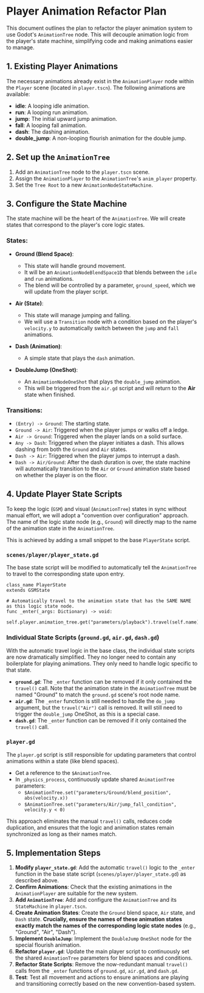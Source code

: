 # Player Animation Refactor Plan

This document outlines the plan to refactor the player animation system to use Godot's `AnimationTree` node. This will decouple animation logic from the player's state machine, simplifying code and making animations easier to manage.

## 1. Existing Player Animations

The necessary animations already exist in the `AnimationPlayer` node within the `Player` scene (located in `player.tscn`). The following animations are available:

- **idle**: A looping idle animation.
- **run**: A looping run animation.
- **jump**: The initial upward jump animation.
- **fall**: A looping fall animation.
- **dash**: The dashing animation.
- **double_jump**: A non-looping flourish animation for the double jump.

## 2. Set up the `AnimationTree`

1.  Add an `AnimationTree` node to the `player.tscn` scene.
2.  Assign the `AnimationPlayer` to the `AnimationTree`'s `anim_player` property.
3.  Set the `Tree Root` to a new `AnimationNodeStateMachine`.

## 3. Configure the State Machine

The state machine will be the heart of the `AnimationTree`. We will create states that correspond to the player's core logic states.

### States:

-   **Ground (Blend Space)**:
    -   This state will handle ground movement.
    -   It will be an `AnimationNodeBlendSpace1D` that blends between the `idle` and `run` animations.
    -   The blend will be controlled by a parameter, `ground_speed`, which we will update from the player script.

-   **Air (State)**:
    -   This state will manage jumping and falling.
    -   We will use a `Transition` node with a condition based on the player's `velocity.y` to automatically switch between the `jump` and `fall` animations.

-   **Dash (Animation)**:
    -   A simple state that plays the `dash` animation.

-   **DoubleJump (OneShot)**:
    -   An `AnimationNodeOneShot` that plays the `double_jump` animation.
    -   This will be triggered from the `air.gd` script and will return to the **Air** state when finished.

### Transitions:

-   `(Entry) -> Ground`: The starting state.
-   `Ground -> Air`: Triggered when the player jumps or walks off a ledge.
-   `Air -> Ground`: Triggered when the player lands on a solid surface.
-   `Any -> Dash`: Triggered when the player initiates a dash. This allows dashing from both the `Ground` and `Air` states.
-   `Dash -> Air`: Triggered when the player jumps to interrupt a dash.
-   `Dash -> Air/Ground`: After the dash duration is over, the state machine will automatically transition to the `Air` or `Ground` animation state based on whether the player is on the floor.

## 4. Update Player State Scripts

To keep the logic (`GSM`) and visual (`AnimationTree`) states in sync without manual effort, we will adopt a "convention over configuration" approach. The name of the logic state node (e.g., `Ground`) will directly map to the name of the animation state in the `AnimationTree`.

This is achieved by adding a small snippet to the base `PlayerState` script.

### `scenes/player/player_state.gd`

The base state script will be modified to automatically tell the `AnimationTree` to travel to the corresponding state upon entry.

```gdscript
class_name PlayerState
extends GSMState

# Automatically travel to the animation state that has the SAME NAME as this logic state node.
func _enter(_args: Dictionary) -> void:
    self.player.animation_tree.get("parameters/playback").travel(self.name)
```

### Individual State Scripts (`ground.gd`, `air.gd`, `dash.gd`)

With the automatic travel logic in the base class, the individual state scripts are now dramatically simplified. They no longer need to contain any boilerplate for playing animations. They only need to handle logic specific to that state.

-   **`ground.gd`**: The `_enter` function can be removed if it only contained the `travel()` call. Note that the animation state in the `AnimationTree` must be named "Ground" to match the `ground.gd` scene's root node name.
-   **`air.gd`**: The `_enter` function is still needed to handle the `do_jump` argument, but the `travel("Air")` call is removed. It will still need to trigger the `double_jump` OneShot, as this is a special case.
-   **`dash.gd`**: The `_enter` function can be removed if it only contained the `travel()` call.

### `player.gd`

The `player.gd` script is still responsible for updating parameters that control animations within a state (like blend spaces).

-   Get a reference to the `$AnimationTree`.
-   In `_physics_process`, continuously update shared `AnimationTree` parameters:
    -   `$AnimationTree.set("parameters/Ground/blend_position", abs(velocity.x))`
    -   `$AnimationTree.set("parameters/Air/jump_fall_condition", velocity.y < 0)`

This approach eliminates the manual `travel()` calls, reduces code duplication, and ensures that the logic and animation states remain synchronized as long as their names match.

## 5. Implementation Steps

1.  **Modify `player_state.gd`**: Add the automatic `travel()` logic to the `_enter` function in the base state script (`scenes/player/player_state.gd`) as described above.
2.  **Confirm Animations**: Check that the existing animations in the `AnimationPlayer` are suitable for the new system.
3.  **Add `AnimationTree`**: Add and configure the `AnimationTree` and its `StateMachine` in `player.tscn`.
4.  **Create Animation States**: Create the `Ground` blend space, `Air` state, and `Dash` state. **Crucially, ensure the names of these animation states exactly match the names of the corresponding logic state nodes** (e.g., "Ground", "Air", "Dash").
5.  **Implement `DoubleJump`**: Implement the `DoubleJump` `OneShot` node for the special flourish animation.
6.  **Refactor `player.gd`**: Update the main player script to continuously set the shared `AnimationTree` parameters for blend spaces and conditions.
7.  **Refactor State Scripts**: Remove the now-redundant manual `travel()` calls from the `_enter` functions of `ground.gd`, `air.gd`, and `dash.gd`.
8.  **Test**: Test all movement and actions to ensure animations are playing and transitioning correctly based on the new convention-based system.
